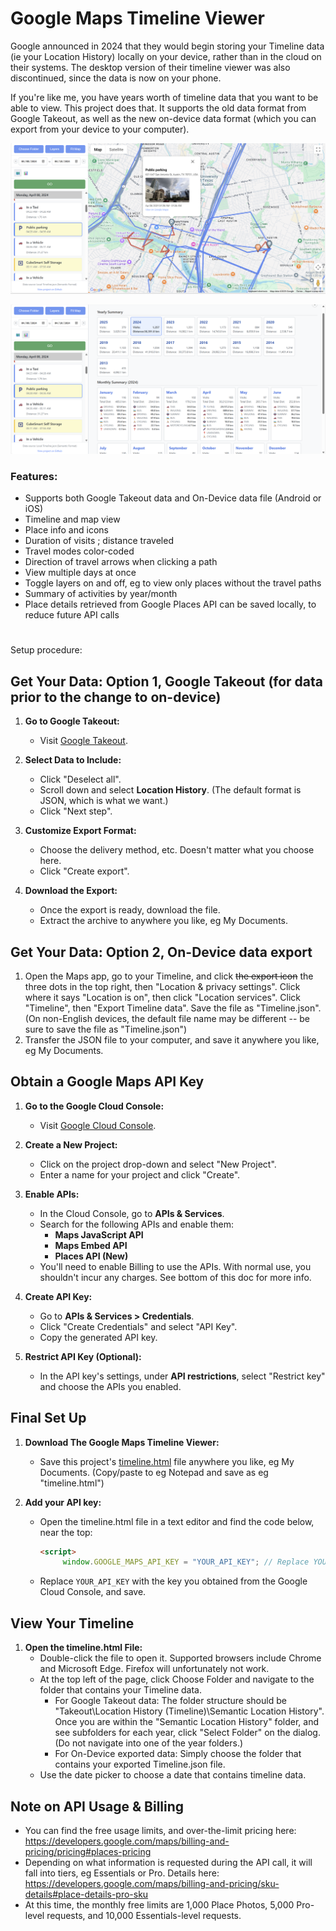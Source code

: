 # Google Maps Timeline Viewer
Google announced in 2024 that they would begin storing your Timeline data (ie your Location History) locally on your device, rather than in the cloud on their systems. The desktop version of their timeline viewer was also discontinued, since the data is now on your phone.

If you're like me, you have years worth of timeline data that you want to be able to view. This project does that. It supports the old data format from Google Takeout, as well as the new on-device data format (which you can export from your device to your computer).



![Alt text](/screenshot.png?raw=true "Screenshot")

![Alt text](/screenshot2.png?raw=true "Screenshot 2")


### Features:
- Supports both Google Takeout data and On-Device data file (Android or iOS)
- Timeline and map view
- Place info and icons
- Duration of visits ; distance traveled
- Travel modes color-coded
- Direction of travel arrows when clicking a path
- View multiple days at once
- Toggle layers on and off, eg to view only places without the travel paths
- Summary of activities by year/month
- Place details retrieved from Google Places API can be saved locally, to reduce future API calls
  
#

Setup procedure:



## Get Your Data: Option 1, Google Takeout (for data prior to the change to on-device)
1. **Go to Google Takeout:**
    - Visit [Google Takeout](https://takeout.google.com/).

2. **Select Data to Include:**
    - Click "Deselect all".
    - Scroll down and select **Location History**. (The default format is JSON, which is what we want.)
    - Click "Next step".

3. **Customize Export Format:**
    - Choose the delivery method, etc. Doesn't matter what you choose here.
    - Click "Create export".

4. **Download the Export:**
    - Once the export is ready, download the file.
    - Extract the archive to anywhere you like, eg My Documents.
  
## Get Your Data: Option 2, On-Device data export
1. Open the Maps app, go to your Timeline, and click ~~the export icon~~ the three dots in the top right, then "Location & privacy settings". Click where it says "Location is on", then click "Location services". Click "Timeline", then "Export Timeline data". Save the file as "Timeline.json". (On non-English devices, the default file name may be different -- be sure to save the file as "Timeline.json")
2. Transfer the JSON file to your computer, and save it anywhere you like, eg My Documents.
   

## Obtain a Google Maps API Key

1. **Go to the Google Cloud Console:**
    - Visit [Google Cloud Console](https://console.cloud.google.com/).

2. **Create a New Project:**
    - Click on the project drop-down and select "New Project".
    - Enter a name for your project and click "Create".

3. **Enable APIs:**
    - In the Cloud Console, go to **APIs & Services**.
    - Search for the following APIs and enable them:
        - **Maps JavaScript API**
        - **Maps Embed API**
        - **Places API (New)**
    - You'll need to enable Billing to use the APIs. With normal use, you shouldn't incur any charges. See bottom of this doc for more info.

4. **Create API Key:**
    - Go to **APIs & Services > Credentials**.
    - Click "Create Credentials" and select "API Key".
    - Copy the generated API key.

5. **Restrict API Key (Optional):**
    - In the API key's settings, under **API restrictions**, select "Restrict key" and choose the APIs you enabled.


##  Final Set Up
1. **Download The Google Maps Timeline Viewer:**
    - Save this project's [timeline.html](https://raw.githubusercontent.com/kurupted/google-maps-timeline-viewer/refs/heads/main/timeline.html) file anywhere you like, eg My Documents. (Copy/paste to eg Notepad and save as eg "timeline.html")
   
4. **Add your API key:**
   - Open the timeline.html file in a text editor and find the code below, near the top:
     ```html
     <script>
		  window.GOOGLE_MAPS_API_KEY = "YOUR_API_KEY"; // Replace YOUR_API_KEY with your actual key
     ```
   - Replace `YOUR_API_KEY` with the key you obtained from the Google Cloud Console, and save.


## View Your Timeline
1. **Open the timeline.html File:**
    - Double-click the file to open it. Supported browsers include Chrome and Microsoft Edge. Firefox will unfortunately not work.
    - At the top left of the page, click Choose Folder and navigate to the folder that contains your Timeline data.
        - For Google Takeout data: The folder structure should be "Takeout\Location History (Timeline)\Semantic Location History". Once you are within the "Semantic Location History" folder, and see subfolders for each year, click "Select Folder" on the dialog. (Do not navigate into one of the year folders.)
        - For On-Device exported data: Simply choose the folder that contains your exported Timeline.json file.
    - Use the date picker to choose a date that contains timeline data.

## Note on API Usage & Billing
- You can find the free usage limits, and over-the-limit pricing here: https://developers.google.com/maps/billing-and-pricing/pricing#places-pricing
- Depending on what information is requested during the API call, it will fall into tiers, eg Essentials or Pro. Details here:
  https://developers.google.com/maps/billing-and-pricing/sku-details#place-details-pro-sku
- At this time, the monthly free limits are 1,000 Place Photos, 5,000 Pro-level requests, and 10,000 Essentials-level requests.
  
